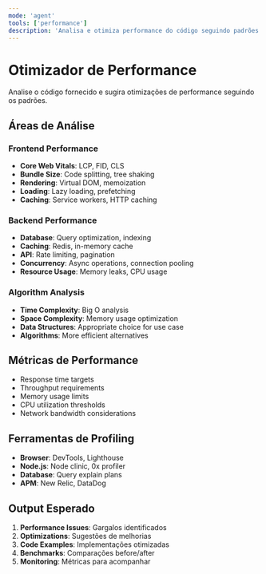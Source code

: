 ```yaml
---
mode: 'agent'
tools: ['performance']
description: 'Analisa e otimiza performance do código seguindo padrões'
---
```


# Otimizador de Performance

Analise o código fornecido e sugira otimizações de performance seguindo os padrões.

## Áreas de Análise

### Frontend Performance
- **Core Web Vitals**: LCP, FID, CLS
- **Bundle Size**: Code splitting, tree shaking
- **Rendering**: Virtual DOM, memoization
- **Loading**: Lazy loading, prefetching
- **Caching**: Service workers, HTTP caching

### Backend Performance
- **Database**: Query optimization, indexing
- **Caching**: Redis, in-memory cache
- **API**: Rate limiting, pagination
- **Concurrency**: Async operations, connection pooling
- **Resource Usage**: Memory leaks, CPU usage

### Algorithm Analysis
- **Time Complexity**: Big O analysis
- **Space Complexity**: Memory usage optimization
- **Data Structures**: Appropriate choice for use case
- **Algorithms**: More efficient alternatives

## Métricas de Performance
- Response time targets
- Throughput requirements
- Memory usage limits
- CPU utilization thresholds
- Network bandwidth considerations

## Ferramentas de Profiling
- **Browser**: DevTools, Lighthouse
- **Node.js**: Node clinic, 0x profiler
- **Database**: Query explain plans
- **APM**: New Relic, DataDog

## Output Esperado
1. **Performance Issues**: Gargalos identificados
2. **Optimizations**: Sugestões de melhorias
3. **Code Examples**: Implementações otimizadas
4. **Benchmarks**: Comparações before/after
5. **Monitoring**: Métricas para acompanhar

